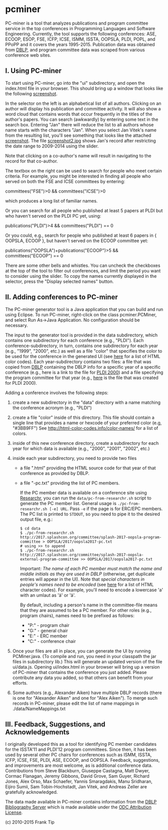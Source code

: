 pcminer
=======

PC-miner is a tool that analyzes publications and program committee service in the top conferences 
in Programming Languages and Software Engineering. Currently, the tool supports the following 
conferences: ASE, ECOOP, ESOP, FSE, ICFP, ICSE, ISMM, ISSTA, OOPSLA, PLDI, POPL, and PPoPP and it covers the years 1995-2015. 
Publication data was obtained from [DBLP](http://www.informatik.uni-trier.de/~ley/db/), and program committee data was scraped from various 
conference web sites. 

I. Using PC-miner
------------------

To start using PC-miner, go into the "ui" subdirectory, and open the index.html file in your browser.
This should bring up a window that looks like the following
[screenshot](screenshot.jpg).

In the selector on the left is an alphabetical list of all authors. Clicking on
an author will display his publication and committee activity. It will also show
a word cloud that contains words that occur frequently in the titles of the author's papers.
You can search (awkwardly) by entering some text in the search box.
Entering "Jan" there will reduce the list to all authors whose name starts
with the characters "Jan". When you select Jan Vitek's name from the
resulting list, you'll see something that looks like the attached
 [screenshot](screenshot.jpg).
The file [screenshot2.jpg](screenshot2.jpg) shows Jan's record after restricting
the date range to 2009-2014 using the slider. 
    
Note that clicking on a co-author's name will result in navigating to the record
for that co-author.    

The textbox on the right can be used to search for people who meet
certain criteria. For example, you might be interested in finding all people
who served on both the FSE and ICSE committees by entering:

committees("FSE")>0 && committees("ICSE")>0

which produces a long list of familiar names.

Or you can search for all people who published at least 5 papers at PLDI
but who haven't served on the PLDI PC yet, using:

publications("PLDI")>4 && committees("PLDI") == 0
 
Or you could, e.g., search for people who published at least 6 papers in
{ OOPSLA, ECOOP }, but haven't served on the ECOOP committee yet:

publications("OOPSLA")+publications("ECOOP")>5 && committees("ECOOP") == 0

There are some other bells and whistles. You can uncheck the checkboxes at the
top of the tool to filter out conferences, and limit the period you want to
consider using the slider. To copy the names currently displayed in the
selector, press the "Display selected names" button.

II. Adding conferences to PC-miner
----------------------------------
The PC-miner generator tool is a Java application that you can build and run using
Eclipse. To run PC-miner, right-click on the class pcminer.PCMiner, and select 
Run As->Java Application. No configuration should be necessary.  

The input to the generator tool is provided in the data subdirectory, which
contains one subdirectory for each conference (e.g., "PLDI"). Each
conference-subdirectory, in turn, contains one subdirectory for each year
(e.g., "1999", "2000", etc.) as well as a file "color" that specifies the color
to be used for the conference in the generated UI 
(see [here](http://www.computerhope.com/htmcolor.htm) for a list of HTML color
codes). Each year-subdirectory contains two files: a file that was copied
from [DBLP](http://www.informatik.uni-trier.de/~ley/db/) containing the DBLP info for a specific year of a specific conference
(e.g., here is a link to the file for
 [PLDI 2000](http://www.informatik.uni-trier.de/~ley/db/conf/pldi/pldi2000.html))
and a file specifying the program committee for that year (e.g., 
[here](https://github.com/franktip/pcminer/blob/master/data/PLDI/2000/pldi2000-pc.txt) is the
file that was created for PLDI 2000).

Adding a conference involves the following steps:

1. create a new subdirectory in the "data" directory with a name matching the conference
   acronym (e.g., "PLDI")
   
2. create a file "color" inside of this directory. This file should contain a single
   line that provides a name or hexcode of your preferred color (e.g, "#3BB9FF")
   See http://html-color-codes.info/color-names/ for a list of colors.    
   
3. inside of this new conference directory, create a subdirectory for each year for 
   which data is available (e.g., "2000", "2001", "2002", etc.)
   
4. inside each year subdirectory, you need to provide two files
     - a file "<ConfName><year>.html" providing the HTML source code 
       for that year of that conference as provided by DBLP. 
     - a file "<ConfName><year>-pc.txt" providing the list of PC members.

       If the PC member data is available on a conference site using [Researchr](http://conf.researchr.org/),
       you can run the `data/pc-from-researchr.sh` script to generate the PC member list.  General usage is
       `./pc-from-researchr.sh [-e] URL`.  Pass `-e` if the page is for ERC/EPC members.  The PC list is
       printed to `STDOUT`, so you need to pipe it to the desired output file, e.g.:
       ```
       $ cd data
       $ ./pc-from-researchr.sh http://2017.splashcon.org/committee/splash-2017-oopsla-program-committee > OOPSLA/2017/oopsla2017-pc.txt
       # using >> to append
       $ ./pc-from-researchr.sh http://2017.splashcon.org/committee/splash-2017-oopsla-external-program-committee >> OOPSLA/2017/oopsla2017-pc.txt
       ```

       Important: *The name of each PC member must match the name and middle initials
       as they are used in DBLP* (otherwise, get duplicate entries will
       appear in the UI). Note that *special characters in people's names
       need to be encoded* (see [here](http://www.utexas.edu/learn/html/spchar.html)
       for a list of HTML character codes).  For example, you'll need to
       encode a lowercase 'a' with an umlaut as '&auml;' or '&#228;'.

       By default, including a person's name in the committee-file means
       that they are assumed to be a PC member. For other roles (e.g.,
       program chairs), names need to be prefixed as follows:
         - "P:<name>"  - program chair
         - "G:<name>"  - general chair
         - "E:<name>"  - ERC member
         - "C:<name>"  - conference chair
         
5. Once your files are all in place, you can generate the UI by running PCMiner.java.
   (To compile and run, you need in your classpath the jar files in subdirectory lib.)
   This will generate an updated version of the file ui/data.js. Opening
   ui/index.html in your browser will bring up a version of PC-miner that
   contains the conference you just added.  Please contribute any data
   you added, so that others can benefit from your efforts.
   
6. Some authors (e.g., Alexander Aiken) have multiple DBLP records (there is one
   for "Alexander Aiken" and one for "Alex Aiken"). To merge such records in
   PC-miner, please edit the list of name mappings in ./data/NameMappings.txt    
 
III. Feedback, Suggestions, and Acknowledgements
-----------------------------------------------
 
I originally developed this as a tool for identifying PC member
candidates for the ISSTA'11 and PLDI'12 program committees. Since then,
it has been used by several other PC chairs for conferences such as
ISMM, ISSTA, ICFP, ICSE, FSE, PLDI, ASE, ECOOP, and OOPSLA.  Feedback, suggestions, and
improvements are most welcome, as is additional conference data.
Contributions from Steve Blackburn, Giuseppe Castagna, Matt Dwyer, Cormac Flanagan, Jeremy Gibbons, David Grove,
Sam Guyer, Richard Jones, Alex Orso, Max Schaefer, Yannis Smaragdakis, Manu Sridharan, Eijiro Sumii, Sam Tobin-Hochstadt, Jan Vitek, 
and Andreas Zeller are gratefully acknowledged.

The data made available in PC-miner contains information from the
[DBLP Bibliography Server](http://www.informatik.uni-trier.de/~ley/db/index.html)
which is made available under the 
[ODC Attribution License](http://opendatacommons.org/licenses/by/summary/).
 
(c) 2010-2015 Frank Tip
